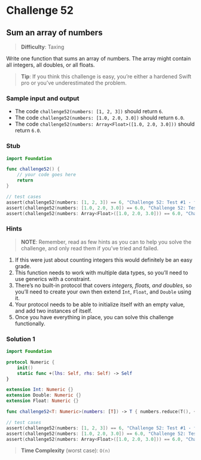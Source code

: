# Challenge 52

## Sum an array of numbers

> **Difficulty**: Taxing

Write one function that sums an array of numbers. The array might contain all integers, all doubles, or all floats.

> **Tip**: If you think this challenge is easy, you’re either a hardened Swift pro or you’ve underestimated the problem.

### Sample input and output

- The code `challenge52(numbers: [1, 2, 3])` should return `6`.
- The code `challenge52(numbers: [1.0, 2.0, 3.0])` should return `6.0`.
- The code `challenge52(numbers: Array<Float>([1.0, 2.0, 3.0]))` should return `6.0`.

### Stub

``` swift
import Foundation

func challenge52() {
    // your code goes here
    return
}

// test cases
assert(challenge52(numbers: [1, 2, 3]) == 6, "Challenge 52: Test #1 - failed")
assert(challenge52(numbers: [1.0, 2.0, 3.0]) == 6.0, "Challenge 52: Test #2 - failed")
assert(challenge52(numbers: Array<Float>([1.0, 2.0, 3.0])) == 6.0, "Challenge 52: Test #3 - failed")
```

### Hints

> **NOTE**: Remember, read as few hints as you can to help you solve the challenge, and only read them if you’ve tried and failed.

1. If this were just about counting integers this would definitely be an easy grade.
2. This function needs to work with multiple data types, so you’ll need to use generics with a constraint.
3. There’s no built-in protocol that covers *integers, floats, and doubles*, so you’ll need to create your own then extend `Int`, `Float`, and `Double` using it.
4. Your protocol needs to be able to initialize itself with an empty value, and add two instances of itself.
5. Once you have everything in place, you can solve this challenge functionally.

### Solution 1

``` swift
import Foundation

protocol Numeric {
    init()
    static func +(lhs: Self, rhs: Self) -> Self
}

extension Int: Numeric {}
extension Double: Numeric {}
extension Float: Numeric {}

func challenge52<T: Numeric>(numbers: [T]) -> T { numbers.reduce(T(), +) }

// test cases
assert(challenge52(numbers: [1, 2, 3]) == 6, "Challenge 52: Test #1 - failed")
assert(challenge52(numbers: [1.0, 2.0, 3.0]) == 6.0, "Challenge 52: Test #2 - failed")
assert(challenge52(numbers: Array<Float>([1.0, 2.0, 3.0])) == 6.0, "Challenge 52: Test #3 - failed")
```

> **Time Complexity** (worst case): `O(n)`
